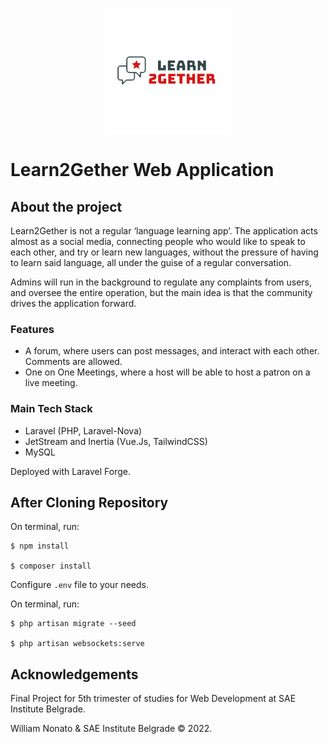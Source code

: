 <p align="center">
<img src="public/images/learn2gether-logo.png" alt="Learn2Gether Logo">
</p>

# Learn2Gether Web Application

## About the project

Learn2Gether is not a regular ‘language learning app’. The application acts almost as a social media, connecting people
who would like to speak to each other, and try or learn new languages, without the pressure of having to learn said
language, all under the guise of a regular conversation. 

Admins will run in the background to regulate any complaints
from users, and oversee the entire operation, but the main idea is that the community drives the application forward.

### Features

* A forum, where users can post messages, and interact with each other. Comments are allowed.
* One on One Meetings, where a host will be able to host a patron on a live meeting.

### Main Tech Stack

* Laravel (PHP, Laravel-Nova)
* JetStream and Inertia (Vue.Js, TailwindCSS)
* MySQL 

Deployed with Laravel Forge.

## After Cloning Repository

On terminal, run:

```
$ npm install

$ composer install
```

Configure `.env` file to your needs.

On terminal, run:

```
$ php artisan migrate --seed

$ php artisan websockets:serve
```

## Acknowledgements

Final Project for 5th trimester of studies for Web Development at SAE Institute Belgrade.

William Nonato & SAE Institute Belgrade &copy; 2022.

